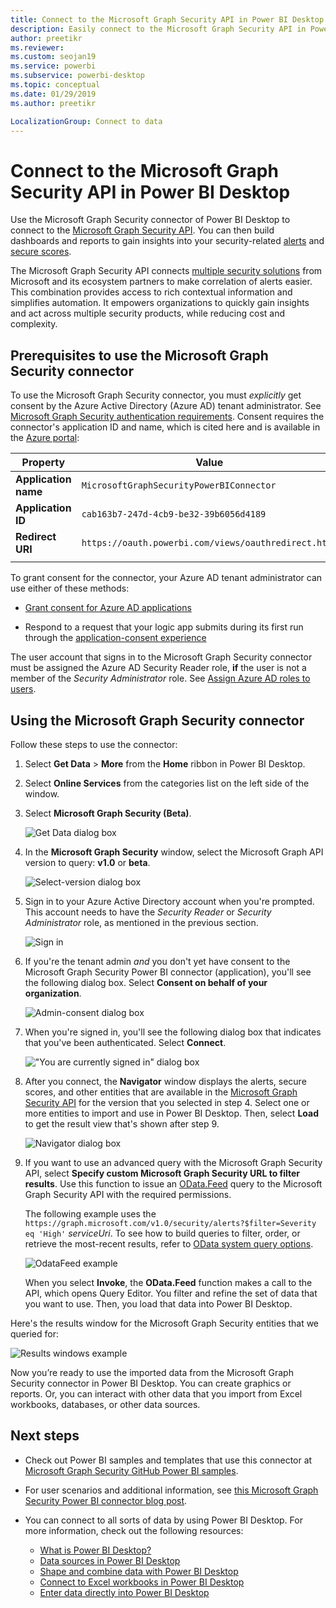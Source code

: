 ```yaml
---
title: Connect to the Microsoft Graph Security API in Power BI Desktop
description: Easily connect to the Microsoft Graph Security API in Power BI Desktop
author: preetikr
ms.reviewer:
ms.custom: seojan19
ms.service: powerbi
ms.subservice: powerbi-desktop
ms.topic: conceptual
ms.date: 01/29/2019
ms.author: preetikr

LocalizationGroup: Connect to data
---
```

# Connect to the Microsoft Graph Security API in Power BI Desktop

Use the Microsoft Graph Security connector of Power BI Desktop to connect to the [Microsoft Graph Security API](https://aka.ms/graphsecuritydocs). You can then build dashboards and reports to gain insights into your security-related [alerts](https://docs.microsoft.com/graph/api/resources/alert?view=graph-rest-1.0) and [secure scores](https://docs.microsoft.com/graph/api/resources/securescores?view=graph-rest-beta).

The Microsoft Graph Security API connects [multiple security solutions](https://aka.ms/graphsecurityalerts) from Microsoft and its ecosystem partners to make correlation of alerts easier. This combination provides access to rich contextual information and simplifies automation. It empowers organizations to quickly gain insights and act across multiple security products, while reducing cost and complexity.

## Prerequisites to use the Microsoft Graph Security connector

To use the Microsoft Graph Security connector, you must *explicitly* get consent by the Azure Active Directory (Azure AD) tenant administrator. See 
[Microsoft Graph Security authentication requirements](https://aka.ms/graphsecurityauth).
Consent requires the connector's application ID and name, which is cited here and is available in the [Azure portal](https://portal.azure.com):

| Property | Value |
|----------|-------|
| **Application name** | `MicrosoftGraphSecurityPowerBIConnector` |
| **Application ID** | `cab163b7-247d-4cb9-be32-39b6056d4189` |
| **Redirect URI** | `https://oauth.powerbi.com/views/oauthredirect.html` |
|||

To grant consent for the connector, your Azure AD tenant administrator can use either of these methods:

* [Grant consent for Azure AD applications](https://docs.microsoft.com/azure/active-directory/develop/v2-permissions-and-consent)

* Respond to a request that your logic app submits during its first run through the
   [application-consent experience](https://docs.microsoft.com/azure/active-directory/develop/application-consent-experience)
   
The user account that signs in to the Microsoft Graph Security connector must be assigned the Azure AD Security Reader role, **if** the user is not a member of the *Security Administrator* role. See [Assign Azure AD roles to users](https://docs.microsoft.com/graph/security-authorization#assign-azure-ad-roles-to-users).

## Using the Microsoft Graph Security connector

Follow these steps to use the connector:

1. Select **Get Data** > **More** from the **Home** ribbon in Power BI Desktop.
2. Select **Online Services** from the categories list on the left side of the window.
3. Select **Microsoft Graph Security (Beta)**.

    ![Get Data dialog box](media/desktop-connect-graph-security/GetData.PNG)
    
4. In the **Microsoft Graph Security** window, select the Microsoft Graph API version to query: **v1.0** or **beta**.

    ![Select-version dialog box](media/desktop-connect-graph-security/selectVersion.PNG)
    
5. Sign in to your Azure Active Directory account when you're prompted. This account needs to have the *Security Reader* or *Security Administrator* role, as mentioned in the previous section.

    ![Sign in](media/desktop-connect-graph-security/SignIn.PNG) 
    
6. If you're the tenant admin *and* you don't yet have consent to the Microsoft Graph Security Power BI connector (application), you'll see the following dialog box. Select **Consent on behalf of your organization**.

    ![Admin-consent dialog box](media/desktop-connect-graph-security/AdminConsent.PNG)
    
7. When you're signed in, you'll see the following dialog box that indicates that you've been authenticated. Select **Connect**.

    !["You are currently signed in" dialog box](media/desktop-connect-graph-security/SignedIn.PNG)
    
8. After you connect, the **Navigator** window displays the alerts, secure scores, and other entities that are available in the [Microsoft Graph Security API](https://aka.ms/graphsecuritydocs) for the version that you selected in step 4. Select one or more entities to import and use in Power BI Desktop. Then, select **Load** to get the result view that's shown after step 9.

    ![Navigator dialog box](media/desktop-connect-graph-security/NavTable.PNG)
    
9. If you want to use an advanced query with the Microsoft Graph Security API, select **Specify custom Microsoft Graph Security URL to filter results**. Use this function to issue an [OData.Feed](https://docs.microsoft.com/power-bi/desktop-connect-odata) query to the Microsoft Graph Security API with the required permissions.

   The following example uses the `https://graph.microsoft.com/v1.0/security/alerts?$filter=Severity eq 'High'` *serviceUri*. To see how to build queries to filter, order, or retrieve the most-recent results, refer to [OData system query options](https://docs.microsoft.com/graph/query-parameters).

   ![OdataFeed example](media/desktop-connect-graph-security/ODataFeed.PNG)
    
   When you select **Invoke**, the **OData.Feed** function makes a call to the API, which opens Query Editor. You filter and refine the set of data that you want to use. Then, you load that data into Power BI Desktop.

Here's the results window for the Microsoft Graph Security entities that we queried for:

   ![Results windows example](media/desktop-connect-graph-security/Result.PNG)
    

Now you’re ready to use the imported data from the Microsoft Graph Security connector in Power BI Desktop. You can create graphics or reports. Or, you can interact with other data that you import from Excel workbooks, databases, or other data sources.

## Next steps
* Check out Power BI samples and templates that use this connector at [Microsoft Graph Security GitHub Power BI samples](https://aka.ms/graphsecuritypowerbiconnectorsamples).

* For user scenarios and additional information, see [this Microsoft Graph Security Power BI connector blog post](https://aka.ms/graphsecuritypowerbiconnectorblogpost).

* You can connect to all sorts of data by using Power BI Desktop. For more information, check out the following resources:

    * [What is Power BI Desktop?](../fundamentals/desktop-what-is-desktop.md)
    * [Data sources in Power BI Desktop](desktop-data-sources.md)
    * [Shape and combine data with Power BI Desktop](desktop-shape-and-combine-data.md)
    * [Connect to Excel workbooks in Power BI Desktop](desktop-connect-excel.md)
    * [Enter data directly into Power BI Desktop](desktop-enter-data-directly-into-desktop.md)
